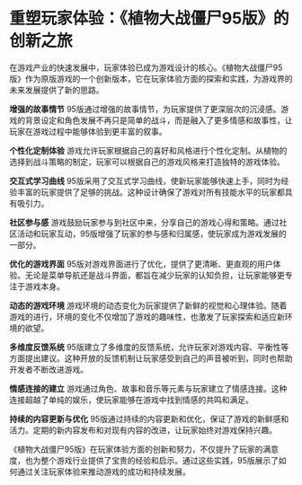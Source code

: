 # 重塑玩家体验：《植物大战僵尸95版》的创新之旅

在游戏产业的快速发展中，玩家体验已成为游戏设计的核心。《植物大战僵尸95版》作为原版游戏的一个创新版本，它在玩家体验方面的探索和实践，为游戏界的未来发展提供了新的思路。

**增强的故事情节**
95版通过增强的故事情节，为玩家提供了更深层次的沉浸感。游戏的背景设定和角色发展不再只是简单的战斗，而是融入了更多情感和故事性，让玩家在游戏过程中能够体验到更丰富的叙事。

**个性化定制体验**
游戏允许玩家根据自己的喜好和风格进行个性化定制。从植物的选择到战斗策略的制定，玩家可以根据自己的游戏风格来打造独特的游戏体验。

**交互式学习曲线**
95版采用了交互式学习曲线，使新玩家能够快速上手，同时为经验丰富的玩家提供了足够的挑战。这种设计确保了游戏对所有技能水平的玩家都具有吸引力。

**社区参与感**
游戏鼓励玩家参与到社区中来，分享自己的游戏心得和策略。通过社区活动和玩家互动，95版增强了玩家的参与感和归属感，使玩家成为游戏发展的一部分。

**优化的游戏界面**
95版对游戏界面进行了优化，提供了更清晰、更直观的用户体验。无论是菜单导航还是战斗界面，都旨在减少玩家的认知负担，让玩家能够更专注于游戏本身。

**动态的游戏环境**
游戏环境的动态变化为玩家提供了新鲜的视觉和心理体验。随着游戏的进行，环境的变化不仅增加了游戏的趣味性，也激发了玩家探索和适应新环境的欲望。

**多维度反馈系统**
95版建立了多维度的反馈系统，允许玩家对游戏内容、平衡性等方面提出建议。这种开放的反馈机制让玩家感受到自己的声音被听到，同时也帮助开发者不断改进游戏。

**情感连接的建立**
游戏通过角色、故事和音乐等元素与玩家建立了情感连接。这种连接超越了单纯的娱乐，使玩家能够在游戏中找到情感的共鸣和满足。

**持续的内容更新与优化**
95版通过持续的内容更新和优化，保证了游戏的新鲜感和活力。定期的新内容发布和对现有内容的改进，让玩家始终对游戏保持兴趣。

《植物大战僵尸95版》在玩家体验方面的创新和努力，不仅提升了玩家的满意度，也为整个游戏行业提供了宝贵的经验和启示。通过这些实践，95版展示了如何通过关注玩家体验来推动游戏的成功和持续发展。